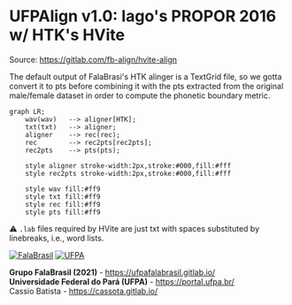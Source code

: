 # UFPAlign v1.0: Iago's PROPOR 2016 w/ HTK's HVite

Source: https://gitlab.com/fb-align/hvite-align

The default output of FalaBrasi's HTK alinger is a TextGrid file, so we gotta
convert it to pts before combining it with the pts extracted from the original
male/female dataset in order to compute the phonetic boundary metric.

```mermaid
graph LR;
    wav(wav)   --> aligner[HTK];
    txt(txt)   --> aligner;
    aligner    --> rec(rec);
    rec        --> rec2pts[rec2pts];
    rec2pts    --> pts(pts);

    style aligner stroke-width:2px,stroke:#000,fill:#fff
    style rec2pts stroke-width:2px,stroke:#000,fill:#fff

    style wav fill:#ff9
    style txt fill:#ff9
    style rec fill:#ff9
    style pts fill:#ff9
```


:warning: `.lab` files required by HVite are just txt with spaces substituted 
by linebreaks, i.e., word lists.


[![FalaBrasil](https://gitlab.com/falabrasil/avatars/-/raw/main/logo_fb_git_footer.png)](https://ufpafalabrasil.gitlab.io/ "Visite o site do Grupo FalaBrasil") [![UFPA](https://gitlab.com/falabrasil/avatars/-/raw/main/logo_ufpa_git_footer.png)](https://portal.ufpa.br/ "Visite o site da UFPA")

__Grupo FalaBrasil (2021)__ - https://ufpafalabrasil.gitlab.io/      
__Universidade Federal do Pará (UFPA)__ - https://portal.ufpa.br/     
Cassio Batista - https://cassota.gitlab.io/    
